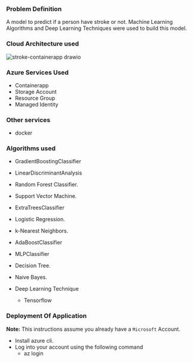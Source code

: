 ### Problem Definition
A model to predict if a person have stroke or not. Machine Learning Algorithms and Deep Learning Techniques were used to build this model.

### Cloud Architecture used
![stroke-containerapp drawio](https://user-images.githubusercontent.com/74520811/190272008-b66f4673-30c0-4c33-b7c6-1be9540823bc.png)


### Azure Services Used
* Containerapp
* Storage Account
* Resource Group
* Managed Identity

### Other services
* docker

### Algorithms used
* GradientBoostingClassifier
* LinearDiscriminantAnalysis
* Random Forest Classifier.
* Support Vector Machine.
* ExtraTreesClassifier
* Logistic Regression.
* k-Nearest Neighbors.
* AdaBoostClassifier
* MLPClassifier
* Decision Tree.
* Naive Bayes.

* Deep Learning Technique
    * Tensorflow

### Deployment Of Application
**Note:** This instructions assume you already have a `Microsoft` Account.
* Install azure cli.
* Log into your account using the following command
   * az login
